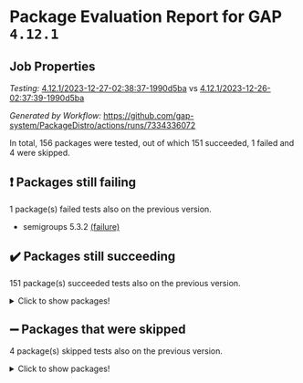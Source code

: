 # Package Evaluation Report for GAP `4.12.1`

## Job Properties

*Testing:* [4.12.1/2023-12-27-02:38:37-1990d5ba](https://github.com/gap-system/PackageDistro/blob/data/reports/4.12.1/2023-12-27-02:38:37-1990d5ba) vs [4.12.1/2023-12-26-02:37:39-1990d5ba](https://github.com/gap-system/PackageDistro/blob/data/reports/4.12.1/2023-12-26-02:37:39-1990d5ba)

*Generated by Workflow:* https://github.com/gap-system/PackageDistro/actions/runs/7334336072

In total, 156 packages were tested, out of which 151 succeeded, 1 failed and 4 were skipped.

## :exclamation: Packages still failing

1 package(s) failed tests also on the previous version.
- semigroups 5.3.2 [(failure)](https://github.com/gap-system/PackageDistro/actions/runs/7334336072/job/19971129387)

## :heavy_check_mark: Packages still succeeding

151 package(s) succeeded tests also on the previous version.
<details><summary>Click to show packages!</summary>

- 4ti2interface 2023.02-04 [(success)](https://github.com/gap-system/PackageDistro/actions/runs/7334336072/job/19971113920)
- ace 5.6.2 [(success)](https://github.com/gap-system/PackageDistro/actions/runs/7334336072/job/19971114019)
- aclib 1.3.2 [(success)](https://github.com/gap-system/PackageDistro/actions/runs/7334336072/job/19971114114)
- agt 0.3.1 [(success)](https://github.com/gap-system/PackageDistro/actions/runs/7334336072/job/19971114206)
- alnuth 3.2.1 [(success)](https://github.com/gap-system/PackageDistro/actions/runs/7334336072/job/19971114288)
- anupq 3.3.0 [(success)](https://github.com/gap-system/PackageDistro/actions/runs/7334336072/job/19971114391)
- atlasrep 2.1.7 [(success)](https://github.com/gap-system/PackageDistro/actions/runs/7334336072/job/19971114500)
- autodoc 2023.06.19 [(success)](https://github.com/gap-system/PackageDistro/actions/runs/7334336072/job/19971114672)
- automata 1.15 [(success)](https://github.com/gap-system/PackageDistro/actions/runs/7334336072/job/19971116095)
- automgrp 1.3.2 [(success)](https://github.com/gap-system/PackageDistro/actions/runs/7334336072/job/19971116423)
- autpgrp 1.11 [(success)](https://github.com/gap-system/PackageDistro/actions/runs/7334336072/job/19971116619)
- cap 2023.12-11 [(success)](https://github.com/gap-system/PackageDistro/actions/runs/7334336072/job/19971117830)
- caratinterface 2.3.6 [(success)](https://github.com/gap-system/PackageDistro/actions/runs/7334336072/job/19971118305)
- cddinterface 2022.11.01 [(success)](https://github.com/gap-system/PackageDistro/actions/runs/7334336072/job/19971118421)
- circle 1.6.6 [(success)](https://github.com/gap-system/PackageDistro/actions/runs/7334336072/job/19971118540)
- classicpres 1.22 [(success)](https://github.com/gap-system/PackageDistro/actions/runs/7334336072/job/19971118681)
- cohomolo 1.6.11 [(success)](https://github.com/gap-system/PackageDistro/actions/runs/7334336072/job/19971118792)
- congruence 1.2.5 [(success)](https://github.com/gap-system/PackageDistro/actions/runs/7334336072/job/19971118909)
- corelg 1.56 [(success)](https://github.com/gap-system/PackageDistro/actions/runs/7334336072/job/19971119013)
- crime 1.6 [(success)](https://github.com/gap-system/PackageDistro/actions/runs/7334336072/job/19971119105)
- crisp 1.4.6 [(success)](https://github.com/gap-system/PackageDistro/actions/runs/7334336072/job/19971119203)
- crypting 0.10.4 [(success)](https://github.com/gap-system/PackageDistro/actions/runs/7334336072/job/19971119303)
- cryst 4.1.27 [(success)](https://github.com/gap-system/PackageDistro/actions/runs/7334336072/job/19971119396)
- crystcat 1.1.10 [(success)](https://github.com/gap-system/PackageDistro/actions/runs/7334336072/job/19971119478)
- ctbllib 1.3.6 [(success)](https://github.com/gap-system/PackageDistro/actions/runs/7334336072/job/19971119582)
- cubefree 1.19 [(success)](https://github.com/gap-system/PackageDistro/actions/runs/7334336072/job/19971119669)
- curlinterface 2.3.2 [(success)](https://github.com/gap-system/PackageDistro/actions/runs/7334336072/job/19971119742)
- cvec 2.8.1 [(success)](https://github.com/gap-system/PackageDistro/actions/runs/7334336072/job/19971119816)
- datastructures 0.3.0 [(success)](https://github.com/gap-system/PackageDistro/actions/runs/7334336072/job/19971119885)
- deepthought 1.0.6 [(success)](https://github.com/gap-system/PackageDistro/actions/runs/7334336072/job/19971119943)
- design 1.8 [(success)](https://github.com/gap-system/PackageDistro/actions/runs/7334336072/job/19971120003)
- difsets 2.3.1 [(success)](https://github.com/gap-system/PackageDistro/actions/runs/7334336072/job/19971120072)
- digraphs 1.6.3 [(success)](https://github.com/gap-system/PackageDistro/actions/runs/7334336072/job/19971120132)
- edim 1.3.7 [(success)](https://github.com/gap-system/PackageDistro/actions/runs/7334336072/job/19971120199)
- example 4.3.4 [(success)](https://github.com/gap-system/PackageDistro/actions/runs/7334336072/job/19971120265)
- examplesforhomalg 2023.10-01 [(success)](https://github.com/gap-system/PackageDistro/actions/runs/7334336072/job/19971120319)
- factint 1.6.3 [(success)](https://github.com/gap-system/PackageDistro/actions/runs/7334336072/job/19971120394)
- ferret 1.0.9 [(success)](https://github.com/gap-system/PackageDistro/actions/runs/7334336072/job/19971120462)
- fga 1.5.0 [(success)](https://github.com/gap-system/PackageDistro/actions/runs/7334336072/job/19971120527)
- fining 1.5.6 [(success)](https://github.com/gap-system/PackageDistro/actions/runs/7334336072/job/19971120587)
- float 1.0.3 [(success)](https://github.com/gap-system/PackageDistro/actions/runs/7334336072/job/19971120660)
- format 1.4.3 [(success)](https://github.com/gap-system/PackageDistro/actions/runs/7334336072/job/19971120723)
- forms 1.2.9 [(success)](https://github.com/gap-system/PackageDistro/actions/runs/7334336072/job/19971120773)
- fplsa 1.2.6 [(success)](https://github.com/gap-system/PackageDistro/actions/runs/7334336072/job/19971120839)
- fr 2.4.12 [(success)](https://github.com/gap-system/PackageDistro/actions/runs/7334336072/job/19971120900)
- francy 2.0.3 [(success)](https://github.com/gap-system/PackageDistro/actions/runs/7334336072/job/19971120978)
- fwtree 1.3 [(success)](https://github.com/gap-system/PackageDistro/actions/runs/7334336072/job/19971121062)
- gapdoc 1.6.6 [(success)](https://github.com/gap-system/PackageDistro/actions/runs/7334336072/job/19971121116)
- gauss 2023.02-04 [(success)](https://github.com/gap-system/PackageDistro/actions/runs/7334336072/job/19971121187)
- gaussforhomalg 2023.11-01 [(success)](https://github.com/gap-system/PackageDistro/actions/runs/7334336072/job/19971122190)
- gbnp 1.0.5 [(success)](https://github.com/gap-system/PackageDistro/actions/runs/7334336072/job/19971122321)
- generalizedmorphismsforcap 2023.08-02 [(success)](https://github.com/gap-system/PackageDistro/actions/runs/7334336072/job/19971122389)
- genss 1.6.8 [(success)](https://github.com/gap-system/PackageDistro/actions/runs/7334336072/job/19971122468)
- gradedmodules 2023.09-01 [(success)](https://github.com/gap-system/PackageDistro/actions/runs/7334336072/job/19971122538)
- gradedringforhomalg 2023.08-01 [(success)](https://github.com/gap-system/PackageDistro/actions/runs/7334336072/job/19971122602)
- grape 4.9.0 [(success)](https://github.com/gap-system/PackageDistro/actions/runs/7334336072/job/19971122680)
- groupoids 1.73 [(success)](https://github.com/gap-system/PackageDistro/actions/runs/7334336072/job/19971122753)
- grpconst 2.6.4 [(success)](https://github.com/gap-system/PackageDistro/actions/runs/7334336072/job/19971122832)
- guarana 0.96.3 [(success)](https://github.com/gap-system/PackageDistro/actions/runs/7334336072/job/19971122917)
- guava 3.18 [(success)](https://github.com/gap-system/PackageDistro/actions/runs/7334336072/job/19971123009)
- hap 1.60 [(success)](https://github.com/gap-system/PackageDistro/actions/runs/7334336072/job/19971123090)
- hapcryst 0.1.15 [(success)](https://github.com/gap-system/PackageDistro/actions/runs/7334336072/job/19971123182)
- hecke 1.5.3 [(success)](https://github.com/gap-system/PackageDistro/actions/runs/7334336072/job/19971123285)
- help 3.5 [(success)](https://github.com/gap-system/PackageDistro/actions/runs/7334336072/job/19971123360)
- homalg 2023.10-01 [(success)](https://github.com/gap-system/PackageDistro/actions/runs/7334336072/job/19971123442)
- homalgtocas 2023.11-01 [(success)](https://github.com/gap-system/PackageDistro/actions/runs/7334336072/job/19971123547)
- idrel 2.45 [(success)](https://github.com/gap-system/PackageDistro/actions/runs/7334336072/job/19971123652)
- images 1.3.1 [(success)](https://github.com/gap-system/PackageDistro/actions/runs/7334336072/job/19971123770)
- intpic 0.3.0 [(success)](https://github.com/gap-system/PackageDistro/actions/runs/7334336072/job/19971123892)
- io 4.8.2 [(success)](https://github.com/gap-system/PackageDistro/actions/runs/7334336072/job/19971123998)
- io_forhomalg 2023.02-04 [(success)](https://github.com/gap-system/PackageDistro/actions/runs/7334336072/job/19971124099)
- irredsol 1.4.4 [(success)](https://github.com/gap-system/PackageDistro/actions/runs/7334336072/job/19971124196)
- json 2.1.1 [(success)](https://github.com/gap-system/PackageDistro/actions/runs/7334336072/job/19971124293)
- jupyterkernel 1.5.0 [(success)](https://github.com/gap-system/PackageDistro/actions/runs/7334336072/job/19971124380)
- jupyterviz 1.5.6 [(success)](https://github.com/gap-system/PackageDistro/actions/runs/7334336072/job/19971124477)
- kan 1.36 [(success)](https://github.com/gap-system/PackageDistro/actions/runs/7334336072/job/19971124575)
- kbmag 1.5.11 [(success)](https://github.com/gap-system/PackageDistro/actions/runs/7334336072/job/19971124668)
- laguna 3.9.6 [(success)](https://github.com/gap-system/PackageDistro/actions/runs/7334336072/job/19971124778)
- liealgdb 2.2.1 [(success)](https://github.com/gap-system/PackageDistro/actions/runs/7334336072/job/19971124899)
- liepring 2.8 [(success)](https://github.com/gap-system/PackageDistro/actions/runs/7334336072/job/19971125033)
- liering 2.4.2 [(success)](https://github.com/gap-system/PackageDistro/actions/runs/7334336072/job/19971125164)
- linearalgebraforcap 2023.12-05 [(success)](https://github.com/gap-system/PackageDistro/actions/runs/7334336072/job/19971125317)
- localizeringforhomalg 2023.10-01 [(success)](https://github.com/gap-system/PackageDistro/actions/runs/7334336072/job/19971125466)
- loops 3.4.3 [(success)](https://github.com/gap-system/PackageDistro/actions/runs/7334336072/job/19971125596)
- lpres 1.0.3 [(success)](https://github.com/gap-system/PackageDistro/actions/runs/7334336072/job/19971125718)
- majoranaalgebras 1.5.1 [(success)](https://github.com/gap-system/PackageDistro/actions/runs/7334336072/job/19971125834)
- mapclass 1.4.6 [(success)](https://github.com/gap-system/PackageDistro/actions/runs/7334336072/job/19971125949)
- matgrp 0.70 [(success)](https://github.com/gap-system/PackageDistro/actions/runs/7334336072/job/19971126054)
- matricesforhomalg 2023.11-02 [(success)](https://github.com/gap-system/PackageDistro/actions/runs/7334336072/job/19971126186)
- modisom 2.5.4 [(success)](https://github.com/gap-system/PackageDistro/actions/runs/7334336072/job/19971126307)
- modulepresentationsforcap 2023.10-01 [(success)](https://github.com/gap-system/PackageDistro/actions/runs/7334336072/job/19971126423)
- modules 2023.10-01 [(success)](https://github.com/gap-system/PackageDistro/actions/runs/7334336072/job/19971126533)
- monoidalcategories 2023.11-02 [(success)](https://github.com/gap-system/PackageDistro/actions/runs/7334336072/job/19971126657)
- nconvex 2022.09-01 [(success)](https://github.com/gap-system/PackageDistro/actions/runs/7334336072/job/19971126759)
- nilmat 1.4.2 [(success)](https://github.com/gap-system/PackageDistro/actions/runs/7334336072/job/19971126869)
- nock 1.5 [(success)](https://github.com/gap-system/PackageDistro/actions/runs/7334336072/job/19971126998)
- normalizinterface 1.3.6 [(success)](https://github.com/gap-system/PackageDistro/actions/runs/7334336072/job/19971127108)
- nq 2.5.10 [(success)](https://github.com/gap-system/PackageDistro/actions/runs/7334336072/job/19971127228)
- numericalsgps 1.3.1 [(success)](https://github.com/gap-system/PackageDistro/actions/runs/7334336072/job/19971127357)
- openmath 11.5.3 [(success)](https://github.com/gap-system/PackageDistro/actions/runs/7334336072/job/19971127490)
- orb 4.9.0 [(success)](https://github.com/gap-system/PackageDistro/actions/runs/7334336072/job/19971127601)
- packagemanager 1.4.2 [(success)](https://github.com/gap-system/PackageDistro/actions/runs/7334336072/job/19971127692)
- patternclass 2.4.3 [(success)](https://github.com/gap-system/PackageDistro/actions/runs/7334336072/job/19971127806)
- permut 2.0.4 [(success)](https://github.com/gap-system/PackageDistro/actions/runs/7334336072/job/19971127906)
- polenta 1.3.10 [(success)](https://github.com/gap-system/PackageDistro/actions/runs/7334336072/job/19971128011)
- polymaking 0.8.7 [(success)](https://github.com/gap-system/PackageDistro/actions/runs/7334336072/job/19971128098)
- primgrp 3.4.4 [(success)](https://github.com/gap-system/PackageDistro/actions/runs/7334336072/job/19971128214)
- profiling 2.5.4 [(success)](https://github.com/gap-system/PackageDistro/actions/runs/7334336072/job/19971128297)
- qpa 1.34 [(success)](https://github.com/gap-system/PackageDistro/actions/runs/7334336072/job/19971128390)
- quagroup 1.8.3 [(success)](https://github.com/gap-system/PackageDistro/actions/runs/7334336072/job/19971128465)
- radiroot 2.9 [(success)](https://github.com/gap-system/PackageDistro/actions/runs/7334336072/job/19971128553)
- rcwa 4.7.1 [(success)](https://github.com/gap-system/PackageDistro/actions/runs/7334336072/job/19971128627)
- rds 1.8 [(success)](https://github.com/gap-system/PackageDistro/actions/runs/7334336072/job/19971128719)
- recog 1.4.2 [(success)](https://github.com/gap-system/PackageDistro/actions/runs/7334336072/job/19971128808)
- repndecomp 1.3.0 [(success)](https://github.com/gap-system/PackageDistro/actions/runs/7334336072/job/19971128881)
- repsn 3.1.1 [(success)](https://github.com/gap-system/PackageDistro/actions/runs/7334336072/job/19971128962)
- resclasses 4.7.3 [(success)](https://github.com/gap-system/PackageDistro/actions/runs/7334336072/job/19971129048)
- ringsforhomalg 2023.11-02 [(success)](https://github.com/gap-system/PackageDistro/actions/runs/7334336072/job/19971129109)
- sco 2023.08-01 [(success)](https://github.com/gap-system/PackageDistro/actions/runs/7334336072/job/19971129176)
- scscp 2.4.1 [(success)](https://github.com/gap-system/PackageDistro/actions/runs/7334336072/job/19971129279)
- sglppow 2.3 [(success)](https://github.com/gap-system/PackageDistro/actions/runs/7334336072/job/19971129445)
- sgpviz 0.999.5 [(success)](https://github.com/gap-system/PackageDistro/actions/runs/7334336072/job/19971129499)
- simpcomp 2.1.14 [(success)](https://github.com/gap-system/PackageDistro/actions/runs/7334336072/job/19971129567)
- singular 2023.02.09 [(success)](https://github.com/gap-system/PackageDistro/actions/runs/7334336072/job/19971129633)
- sl2reps 1.1 [(success)](https://github.com/gap-system/PackageDistro/actions/runs/7334336072/job/19971129714)
- sla 1.5.3 [(success)](https://github.com/gap-system/PackageDistro/actions/runs/7334336072/job/19971129805)
- smallgrp 1.5.3 [(success)](https://github.com/gap-system/PackageDistro/actions/runs/7334336072/job/19971129888)
- smallsemi 0.6.13 [(success)](https://github.com/gap-system/PackageDistro/actions/runs/7334336072/job/19971129951)
- sonata 2.9.6 [(success)](https://github.com/gap-system/PackageDistro/actions/runs/7334336072/job/19971130023)
- sophus 1.27 [(success)](https://github.com/gap-system/PackageDistro/actions/runs/7334336072/job/19971130109)
- sotgrps 1.2 [(success)](https://github.com/gap-system/PackageDistro/actions/runs/7334336072/job/19971130187)
- spinsym 1.5.2 [(success)](https://github.com/gap-system/PackageDistro/actions/runs/7334336072/job/19971130252)
- standardff 1.0 [(success)](https://github.com/gap-system/PackageDistro/actions/runs/7334336072/job/19971130319)
- symbcompcc 1.3.2 [(success)](https://github.com/gap-system/PackageDistro/actions/runs/7334336072/job/19971130375)
- thelma 1.3 [(success)](https://github.com/gap-system/PackageDistro/actions/runs/7334336072/job/19971130457)
- tomlib 1.2.9 [(success)](https://github.com/gap-system/PackageDistro/actions/runs/7334336072/job/19971130515)
- toolsforhomalg 2023.11-01 [(success)](https://github.com/gap-system/PackageDistro/actions/runs/7334336072/job/19971130574)
- toric 1.9.5 [(success)](https://github.com/gap-system/PackageDistro/actions/runs/7334336072/job/19971130652)
- toricvarieties 2022.07.13 [(success)](https://github.com/gap-system/PackageDistro/actions/runs/7334336072/job/19971130720)
- transgrp 3.6.5 [(success)](https://github.com/gap-system/PackageDistro/actions/runs/7334336072/job/19971130798)
- ugaly 4.1.3 [(success)](https://github.com/gap-system/PackageDistro/actions/runs/7334336072/job/19971130873)
- unipot 1.5 [(success)](https://github.com/gap-system/PackageDistro/actions/runs/7334336072/job/19971130936)
- unitlib 4.2.0 [(success)](https://github.com/gap-system/PackageDistro/actions/runs/7334336072/job/19971131012)
- utils 0.84 [(success)](https://github.com/gap-system/PackageDistro/actions/runs/7334336072/job/19971131090)
- uuid 0.7 [(success)](https://github.com/gap-system/PackageDistro/actions/runs/7334336072/job/19971131163)
- walrus 0.9991 [(success)](https://github.com/gap-system/PackageDistro/actions/runs/7334336072/job/19971131246)
- wedderga 4.10.4 [(success)](https://github.com/gap-system/PackageDistro/actions/runs/7334336072/job/19971131333)
- xmod 2.91 [(success)](https://github.com/gap-system/PackageDistro/actions/runs/7334336072/job/19971131433)
- xmodalg 1.23 [(success)](https://github.com/gap-system/PackageDistro/actions/runs/7334336072/job/19971131514)
- yangbaxter 0.10.3 [(success)](https://github.com/gap-system/PackageDistro/actions/runs/7334336072/job/19971131605)
- zeromqinterface 0.14 [(success)](https://github.com/gap-system/PackageDistro/actions/runs/7334336072/job/19971131676)
</details>

## :heavy_minus_sign: Packages that were skipped

4 package(s) skipped tests also on the previous version.
<details><summary>Click to show packages!</summary>

- browse 1.8.21 [(skipped)](https://github.com/gap-system/PackageDistro/actions/runs/7334336072/job/19970882118)
- itc 1.5.1 [(skipped)](https://github.com/gap-system/PackageDistro/actions/runs/7334336072/job/19970882118)
- polycyclic 2.16 [(skipped)](https://github.com/gap-system/PackageDistro/actions/runs/7334336072/job/19970882118)
- xgap 4.31 [(skipped)](https://github.com/gap-system/PackageDistro/actions/runs/7334336072/job/19970882118)
</details>

